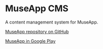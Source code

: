MuseApp CMS
===========

A content management system for MuseApp.

[MuseApp repository on GitHub](https://github.com/Devbit/MuseApp "MuseApp repository on GitHub")

[MuseApp in Google Play](https://play.google.com/store/apps/details?id=com.hro.museapp "MuseApp in Google Play")
